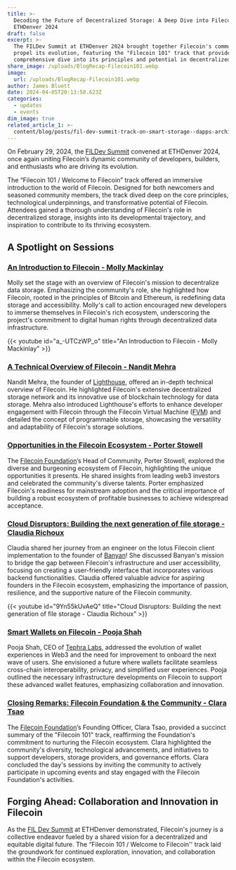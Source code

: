 ```yaml
---
title: >-
  Decoding the Future of Decentralized Storage: A Deep Dive into Filecoin at
  ETHDenver 2024
draft: false
excerpt: >-
  The FILDev Summit at ETHDenver 2024 brought together Filecoin's community to
  propel its evolution, featuring the "Filecoin 101" track that provided a
  comprehensive dive into its principles and potential in decentralized storage.
share_image: /uploads/BlogRecap-Filecoin101.webp
image:
  url: /uploads/BlogRecap-Filecoin101.webp
author: James Bluett
date: 2024-04-05T20:13:58.623Z
categories:
  - updates
  - events
dim_image: true
related_article_1: >-
  content/blog/posts/fil-dev-summit-track-on-smart-storage--dapps-archiving-solana-on-filecoin-filecoins-relationship-to-da-ipc-l2s-fast-finality-and-more.en.md
---
```


On February 29, 2024, the [FILDev Summit](https://fildev.io/) convened at ETHDenver 2024, once again uniting Filecoin’s dynamic community of developers, builders, and enthusiasts who are driving its evolution.

The “Filecoin 101 / Welcome to Filecoin” track offered an immersive introduction to the world of Filecoin. Designed for both newcomers and seasoned community members, the track dived deep on the core principles, technological underpinnings, and transformative potential of Filecoin. Attendees gained a thorough understanding of Filecoin's role in decentralized storage, insights into its developmental trajectory, and inspiration to contribute to its thriving ecosystem.

## A Spotlight on Sessions

### [An Introduction to Filecoin - Molly Mackinlay](https://www.youtube.com/watch?v=a_-UTCzWP_o&list=PL_0VrY55uV1_88_dDYcGmhCcK6Y3eRhRJ&index=12&pp=iAQB)

Molly set the stage with an overview of Filecoin's mission to decentralize data storage. Emphasizing the community's role, she highlighted how Filecoin, rooted in the principles of Bitcoin and Ethereum, is redefining data storage and accessibility. Molly's call to action encouraged new developers to immerse themselves in Filecoin's rich ecosystem, underscoring the project's commitment to digital human rights through decentralized data infrastructure.

{{< youtube id="a_-UTCzWP_o" title="An Introduction to Filecoin - Molly Mackinlay" >}}

### [A Technical Overview of Filecoin - Nandit Mehra](https://www.youtube.com/watch?v=zL_KRhLrnRA&list=PL_0VrY55uV1_88_dDYcGmhCcK6Y3eRhRJ&index=23&pp=iAQB)

Nandit Mehra, the founder of [Lighthouse](https://www.lighthouse.storage/), offered an in-depth technical overview of Filecoin. He highlighted Filecoin's extensive decentralized storage network and its innovative use of blockchain technology for data storage. Mehra also introduced Lighthouse's efforts to enhance developer engagement with Filecoin through the Filecoin Virtual Machine ([FVM](https://fvm.filecoin.io/)) and detailed the concept of programmable storage, showcasing the versatility and adaptability of Filecoin's storage solutions.

### [Opportunities in the Filecoin Ecosystem - Porter Stowell](https://www.youtube.com/watch?v=t6CeOJpCJ0c&list=PL_0VrY55uV1_88_dDYcGmhCcK6Y3eRhRJ&index=22&pp=iAQB)

The [Filecoin Foundation](https://fil.org/)’s Head of Community, Porter Stowell, explored the diverse and burgeoning ecosystem of Filecoin, highlighting the unique opportunities it presents. He shared insights from leading web3 investors and celebrated the community's diverse talents. Porter emphasized Filecoin's readiness for mainstream adoption and the critical importance of building a robust ecosystem of profitable businesses to achieve widespread acceptance.

### [Cloud Disruptors: Building the next generation of file storage - Claudia Richoux](https://youtu.be/9Yn55kUvAeQ?si=oiOvzhNsCiOpnIdA)

Claudia shared her journey from an engineer on the lotus Filecoin client implementation to the founder of [Banyan](https://banyan.computer/)! She discussed Banyan's mission to bridge the gap between Filecoin's infrastructure and user accessibility, focusing on creating a user-friendly interface that incorporates various backend functionalities. Claudia offered valuable advice for aspiring founders in the Filecoin ecosystem, emphasizing the importance of passion, resilience, and the supportive nature of the Filecoin community.

{{< youtube id="9Yn55kUvAeQ" title="Cloud Disruptors: Building the next generation of file storage - Claudia Richoux" >}}

### [Smart Wallets on Filecoin - Pooja Shah](https://www.youtube.com/watch?v=bBPzuiEXXR8)

Pooja Shah, CEO of [Tephra Labs](https://www.tephra.com/), addressed the evolution of wallet experiences in Web3 and the need for improvement to onboard the next wave of users. She envisioned a future where wallets facilitate seamless cross-chain interoperability, privacy, and simplified user experiences. Pooja outlined the necessary infrastructure developments on Filecoin to support these advanced wallet features, emphasizing collaboration and innovation.

### [Closing Remarks: Filecoin Foundation & the Community - Clara Tsao](https://www.youtube.com/watch?v=JCG-4REVT9M&list=PL_0VrY55uV1_88_dDYcGmhCcK6Y3eRhRJ&index=25&pp=iAQB)

The [Filecoin Foundation](https://fil.org/)’s Founding Officer, Clara Tsao, provided a succinct summary of the "Filecoin 101" track, reaffirming the Foundation's commitment to nurturing the Filecoin ecosystem. Clara highlighted the community's diversity, technological advancements, and initiatives to support developers, storage providers, and governance efforts. Clara concluded the day's sessions by inviting the community to actively participate in upcoming events and stay engaged with the Filecoin Foundation's activities.

## Forging Ahead: Collaboration and Innovation in Filecoin

As the [FIL Dev Summit](https://fildev.io/) at ETHDenver demonstrated, Filecoin's journey is a collective endeavor fueled by a shared vision for a decentralized and equitable digital future. The “Filecoin 101 / Welcome to Filecoin'' track laid the groundwork for continued exploration, innovation, and collaboration within the Filecoin ecosystem.
